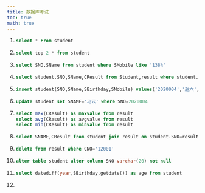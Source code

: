 ```yaml
---
title: 数据库考试
toc: true
math: true
---
```


1. ```sql
   select * From student
   ```

2. ```sql
   select top 2 * from student
   ```

3. ```sql
   select SNO,SName from student where SMobile like '138%'
   ```

4. ```sql
   select student.SNO,SName,CResult from Student,result where student.SNO=result.SNO AND SName='张三' 
   ```

5. ```sql
   insert student(SNO,SName,SBirthday,SMobile) values('2020004','赵六','1978/2/23','1340000000')
   ```

6. ```sql
   update student set SNAME='马云' where SNO=2020004
   ```

7. ```sql
   select max(CResult) as maxvalue from result
   select avg(CResult) as avgvalue from result
   select min(CResult) as minvalue from result
   ```

8. ```sql
   select SNAME,CResult from student join result on student.SNO=result.SNO where CResult>70 and CResult<90
   ```

9. ```sql
   delete from result where CNO='12001'
   ```

10. ```sql
    alter table student alter column SNO varchar(20) not null
    ```

11. ```sql
    select datediff(year,SBirthday,getdate()) as age from student
    ```

12.  

